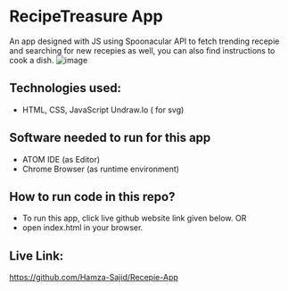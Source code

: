 # RecipeTreasure App
An app designed with JS using Spoonacular API to fetch trending recepie and searching for new recepies as well, you can also find instructions to cook a dish.
![image](https://user-images.githubusercontent.com/20709155/127694734-1b864f5d-78eb-4fac-ba84-e9595624f5da.png)

## Technologies used:
- HTML, CSS, JavaScript Undraw.Io ( for svg)

## Software needed to run for this app
- ATOM IDE (as Editor)
- Chrome Browser (as runtime environment)

## How to run code in this repo?
- To run this app, click live github website link given below.
OR
- open index.html in your browser.

## Live Link:
https://github.com/Hamza-Sajid/Recepie-App
